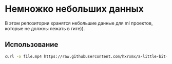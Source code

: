 # Немножко небольших данных

В этом репозитории хранятся небольшие данные для ml проектов, которые не должны лежать в гите)).

## Использование

```bash
curl -o file.mp4 https://raw.githubusercontent.com/hxrxmx/a-little-bit-of-data/master/<filename>
```
